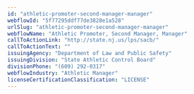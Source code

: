 ```yaml
---
id: "athletic-promoter-second-manager-manager"
webflowId: "5f77295ddf77de3828e1a528"
urlSlug: "athletic-promoter-second-manager-manager"
webflowName: "Athletic Promoter, Second Manager, Manager"
callToActionLink: "http://state.nj.us/lps/sacb/"
callToActionText: ""
issuingAgency: "Department of Law and Public Safety"
issuingDivision: "State Athletic Control Board"
divisionPhone: "(609) 292-0317"
webflowIndustry: "Athletic Manager"
licenseCertificationClassification: "LICENSE"
---
```

